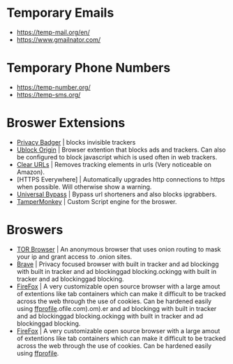 # Temporary Emails
- https://temp-mail.org/en/
- https://www.gmailnator.com/

# Temporary Phone Numbers
- https://temp-number.org/
- https://temp-sms.org/

# Broswer Extensions

- [Privacy Badger](https://privacybadger.org/) | blocks invisible trackers
- [Ublock Origin](https://ublockorigin.com/) | Browser extention that blocks ads and trackers. Can also be configured to block javascript which is used often in web trackers.
- [Clear URLs](https://clearurls.xyz/) | Removes tracking elements in urls (Very noticeable on Amazon).
- [HTTPS Everywhere] | Automatically upgrades http connections to https when possible. Will otherwise show a warning.
- [Universal Bypass](https://universal-bypass.org/) | Bypass url shorteners and also blocks ipgrabbers.
- [TamperMonkey](https://www.tampermonkey.net) | Custom Script engine for the broswer.

# Broswers
- [TOR Browser](https://www.torproject.org/) | An anonymous browser that uses onion routing to mask your ip and grant access to .onion sites.
- [Brave](https://brave.com) | Privacy focused browser with built in tracker and ad blockingg with built in tracker and ad blockinggad blocking.ockingg with built in tracker and ad blockinggad blocking.
- [FireFox](https://firefox.com) | A very customizable open source browser with a large amout of extentions like tab containers which can make it difficult to be tracked across the web through the use of cookies. Can be hardened easily using [ffprofile](ffprofile.com).ofile.com).om).er and ad blockingg with built in tracker and ad blockinggad blocking.ockingg with built in tracker and ad blockinggad blocking.
- [FireFox](https://firefox.com) | A very customizable open source browser with a large amout of extentions like tab containers which can make it difficult to be tracked across the web through the use of cookies. Can be hardened easily using [ffprofile](ffprofile.com).